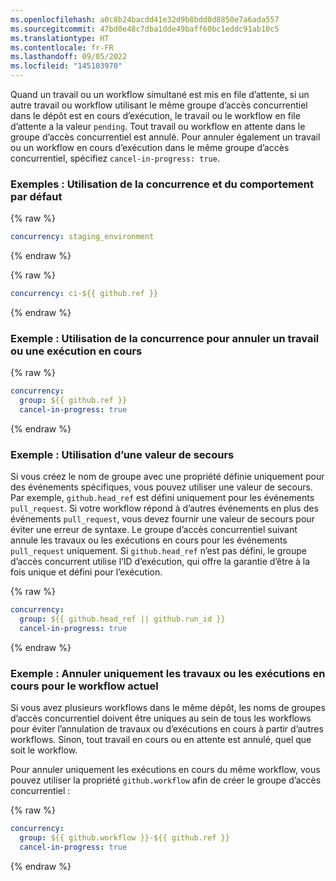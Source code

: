 ```yaml
---
ms.openlocfilehash: a0c8b24bacdd41e32d9b8bdd0d8850e7a6ada557
ms.sourcegitcommit: 47bd0e48c7dba1dde49baff60bc1eddc91ab10c5
ms.translationtype: HT
ms.contentlocale: fr-FR
ms.lasthandoff: 09/05/2022
ms.locfileid: "145103970"
---
```

Quand un travail ou un workflow simultané est mis en file d’attente, si un autre travail ou workflow utilisant le même groupe d’accès concurrentiel dans le dépôt est en cours d’exécution, le travail ou le workflow en file d’attente a la valeur `pending`. Tout travail ou workflow en attente dans le groupe d’accès concurrentiel est annulé. Pour annuler également un travail ou un workflow en cours d’exécution dans le même groupe d’accès concurrentiel, spécifiez `cancel-in-progress: true`.

### Exemples : Utilisation de la concurrence et du comportement par défaut

{% raw %}
```yaml
concurrency: staging_environment
```
{% endraw %}

{% raw %}
```yaml
concurrency: ci-${{ github.ref }}
```
{% endraw %}

### Exemple : Utilisation de la concurrence pour annuler un travail ou une exécution en cours

{% raw %}
```yaml
concurrency: 
  group: ${{ github.ref }}
  cancel-in-progress: true
```
{% endraw %}

### Exemple : Utilisation d’une valeur de secours

Si vous créez le nom de groupe avec une propriété définie uniquement pour des événements spécifiques, vous pouvez utiliser une valeur de secours. Par exemple, `github.head_ref` est défini uniquement pour les événements `pull_request`. Si votre workflow répond à d’autres événements en plus des événements `pull_request`, vous devez fournir une valeur de secours pour éviter une erreur de syntaxe. Le groupe d’accès concurrentiel suivant annule les travaux ou les exécutions en cours pour les événements `pull_request` uniquement. Si `github.head_ref` n’est pas défini, le groupe d’accès concurrent utilise l’ID d’exécution, qui offre la garantie d’être à la fois unique et défini pour l’exécution.

{% raw %}
```yaml
concurrency: 
  group: ${{ github.head_ref || github.run_id }}
  cancel-in-progress: true
```
{% endraw %}


### Exemple : Annuler uniquement les travaux ou les exécutions en cours pour le workflow actuel

 Si vous avez plusieurs workflows dans le même dépôt, les noms de groupes d’accès concurrentiel doivent être uniques au sein de tous les workflows pour éviter l’annulation de travaux ou d’exécutions en cours à partir d’autres workflows. Sinon, tout travail en cours ou en attente est annulé, quel que soit le workflow.

Pour annuler uniquement les exécutions en cours du même workflow, vous pouvez utiliser la propriété `github.workflow` afin de créer le groupe d’accès concurrentiel :

{% raw %}
```yaml
concurrency: 
  group: ${{ github.workflow }}-${{ github.ref }}
  cancel-in-progress: true
```
{% endraw %}

